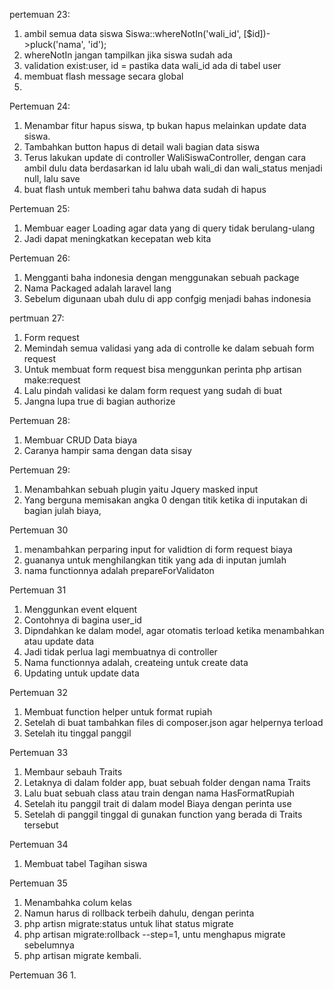 pertemuan 23:
1. ambil semua data siswa
Siswa::whereNotIn('wali_id', [$id])->pluck('nama', 'id');
2. whereNotIn jangan tampilkan jika siswa sudah ada
3. validation exist:user, id = pastika data wali_id ada di tabel user
4. membuat flash message secara global
5. 
Pertemuan 24:
1. Menambar fitur hapus siswa, tp bukan hapus melainkan update data siswa.
2. Tambahkan button hapus di detail wali bagian data siswa
3. Terus lakukan update di controller WaliSiswaController, dengan cara ambil  dulu data berdasarkan id
   lalu ubah wali_di dan wali_status menjadi null, lalu save
4. buat flash untuk memberi tahu bahwa data sudah di hapus

Pertemuan 25:
1. Membuar eager Loading agar data yang di query tidak berulang-ulang
2. Jadi dapat meningkatkan kecepatan web kita

Pertemuan 26:
1. Mengganti baha indonesia dengan menggunakan sebuah package
2. Nama Packaged adalah laravel lang
3. Sebelum digunaan ubah dulu di app confgig menjadi bahas indonesia

pertmuan 27:
1. Form request
2. Memindah semua validasi yang ada di controlle ke dalam sebuah form request
3. Untuk membuat form request bisa menggunkan perinta php artisan make:request
4. Lalu pindah validasi ke dalam form request yang sudah di buat
5. Jangna lupa true di bagian authorize

Pertemuan 28:
1. Membuar CRUD Data biaya
2. Caranya hampir sama dengan data sisay

Pertemuan 29:
1. Menambahkan sebuah plugin yaitu Jquery masked input
2. Yang berguna memisakan angka 0 dengan titik ketika di inputakan di bagian julah biaya,

Pertemuan 30
1. menambahkan perparing input for validtion di form request biaya
2. guananya untuk menghilangkan titik yang ada di inputan jumlah
3. nama functionnya adalah prepareForValidaton

Pertemuan 31
1. Menggunkan event elquent
2. Contohnya di bagina user_id
3. Dipndahkan ke dalam model, agar otomatis terload ketika menambahkan atau update data
4. Jadi tidak perlua lagi membuatnya di controller
4. Nama functionnya adalah, createing untuk create data
5. Updating untuk update data

Pertemuan 32
1. Membuat function helper untuk format rupiah
2. Setelah di buat tambahkan files di composer.json agar helpernya terload
3. Setelah itu tinggal panggil

Pertemuan 33
1. Membaur sebauh Traits
2. Letaknya di dalam folder app, buat sebuah folder dengan nama Traits
3. Lalu buat sebuah class atau train dengan nama HasFormatRupiah
4. Setelah itu panggil trait di dalam model Biaya dengan perinta use
5. Setelah di panggil tinggal di gunakan function yang berada di Traits tersebut

Pertemuan 34
1. Membuat tabel Tagihan siswa

Pertemuan 35
1. Menambahka colum kelas
2. Namun harus di rollback terbeih dahulu, dengan perinta
3. php artisn migrate:status untuk lihat status migrate
4. php artisan migrate:rollback --step=1, untu menghapus migrate sebelumnya 
5. php artisan migrate kembali.


Pertemuan 36
1. 

